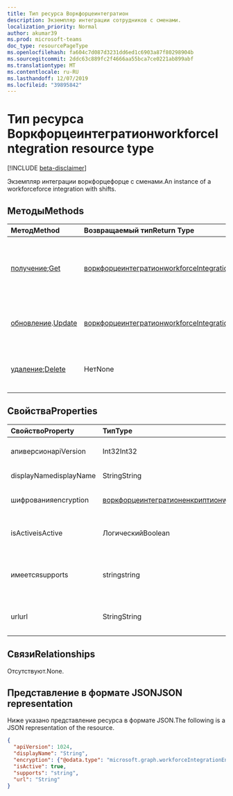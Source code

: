 ```yaml
---
title: Тип ресурса Воркфорцеинтегратион
description: Экземпляр интеграции сотрудников с сменами.
localization_priority: Normal
author: akumar39
ms.prod: microsoft-teams
doc_type: resourcePageType
ms.openlocfilehash: fa604c7d087d3231dd6ed1c6903a87f80298904b
ms.sourcegitcommit: 2ddc63c889fc2f4666aa55bca7ce0221ab899abf
ms.translationtype: MT
ms.contentlocale: ru-RU
ms.lasthandoff: 12/07/2019
ms.locfileid: "39895842"
---
```

# <a name="workforceintegration-resource-type"></a><span data-ttu-id="90443-103">Тип ресурса Воркфорцеинтегратион</span><span class="sxs-lookup"><span data-stu-id="90443-103">workforceIntegration resource type</span></span>

[!INCLUDE [beta-disclaimer](../../includes/beta-disclaimer.md)]

<span data-ttu-id="90443-104">Экземпляр интеграции воркфорцефорце с сменами.</span><span class="sxs-lookup"><span data-stu-id="90443-104">An instance of a workforceforce integration with shifts.</span></span>

## <a name="methods"></a><span data-ttu-id="90443-105">Методы</span><span class="sxs-lookup"><span data-stu-id="90443-105">Methods</span></span>

| <span data-ttu-id="90443-106">Метод</span><span class="sxs-lookup"><span data-stu-id="90443-106">Method</span></span>       | <span data-ttu-id="90443-107">Возвращаемый тип</span><span class="sxs-lookup"><span data-stu-id="90443-107">Return Type</span></span> | <span data-ttu-id="90443-108">Описание</span><span class="sxs-lookup"><span data-stu-id="90443-108">Description</span></span> |
|:-------------|:------------|:------------|
| <span data-ttu-id="90443-109">[получение](../api/workforceintegration-get.md);</span><span class="sxs-lookup"><span data-stu-id="90443-109">[Get](../api/workforceintegration-get.md)</span></span> | [<span data-ttu-id="90443-110">воркфорцеинтегратион</span><span class="sxs-lookup"><span data-stu-id="90443-110">workforceIntegration</span></span>](workforceintegration.md) | <span data-ttu-id="90443-111">Чтение свойств и связей объекта **воркфорцеинтегратион** .</span><span class="sxs-lookup"><span data-stu-id="90443-111">Read the properties and relationships of a **workforceIntegration** object.</span></span> |
| <span data-ttu-id="90443-112">[обновление](../api/workforceintegration-update.md).</span><span class="sxs-lookup"><span data-stu-id="90443-112">[Update](../api/workforceintegration-update.md)</span></span> | [<span data-ttu-id="90443-113">воркфорцеинтегратион</span><span class="sxs-lookup"><span data-stu-id="90443-113">workforceIntegration</span></span>](workforceintegration.md) | <span data-ttu-id="90443-114">Обновление объекта **воркфорцеинтегратион** .</span><span class="sxs-lookup"><span data-stu-id="90443-114">Update a **workforceIntegration** object.</span></span> |
| <span data-ttu-id="90443-115">[удаление](../api/workforceintegration-delete.md);</span><span class="sxs-lookup"><span data-stu-id="90443-115">[Delete](../api/workforceintegration-delete.md)</span></span> | <span data-ttu-id="90443-116">Нет</span><span class="sxs-lookup"><span data-stu-id="90443-116">None</span></span> | <span data-ttu-id="90443-117">Удаление объекта **воркфорцеинтегратион** .</span><span class="sxs-lookup"><span data-stu-id="90443-117">Delete a **workforceIntegration** object.</span></span> |

## <a name="properties"></a><span data-ttu-id="90443-118">Свойства</span><span class="sxs-lookup"><span data-stu-id="90443-118">Properties</span></span>

| <span data-ttu-id="90443-119">Свойство</span><span class="sxs-lookup"><span data-stu-id="90443-119">Property</span></span>     | <span data-ttu-id="90443-120">Тип</span><span class="sxs-lookup"><span data-stu-id="90443-120">Type</span></span>        | <span data-ttu-id="90443-121">Описание</span><span class="sxs-lookup"><span data-stu-id="90443-121">Description</span></span> |
|:-------------|:------------|:------------|
|<span data-ttu-id="90443-122">апиверсион</span><span class="sxs-lookup"><span data-stu-id="90443-122">apiVersion</span></span>|<span data-ttu-id="90443-123">Int32</span><span class="sxs-lookup"><span data-stu-id="90443-123">Int32</span></span>|<span data-ttu-id="90443-124">Версия API для URL-адреса обратного вызова.</span><span class="sxs-lookup"><span data-stu-id="90443-124">API version for the call back URL.</span></span> <span data-ttu-id="90443-125">Начните с 1.</span><span class="sxs-lookup"><span data-stu-id="90443-125">Start with 1.</span></span>|
|<span data-ttu-id="90443-126">displayName</span><span class="sxs-lookup"><span data-stu-id="90443-126">displayName</span></span>|<span data-ttu-id="90443-127">String</span><span class="sxs-lookup"><span data-stu-id="90443-127">String</span></span>|<span data-ttu-id="90443-128">Имя интеграции трудовых ресурсов.</span><span class="sxs-lookup"><span data-stu-id="90443-128">Name of the workforce integration.</span></span>|
|<span data-ttu-id="90443-129">шифрования</span><span class="sxs-lookup"><span data-stu-id="90443-129">encryption</span></span>|[<span data-ttu-id="90443-130">воркфорцеинтегратионенкриптион</span><span class="sxs-lookup"><span data-stu-id="90443-130">workforceIntegrationEncryption</span></span>](workforceintegrationencryption.md)|<span data-ttu-id="90443-131">Ресурс для шифрования взаимодействия сотрудников.</span><span class="sxs-lookup"><span data-stu-id="90443-131">The workforce integration encryption resource.</span></span>|
|<span data-ttu-id="90443-132">isActive</span><span class="sxs-lookup"><span data-stu-id="90443-132">isActive</span></span>|<span data-ttu-id="90443-133">Логический</span><span class="sxs-lookup"><span data-stu-id="90443-133">Boolean</span></span>|<span data-ttu-id="90443-134">Указывает, активна ли эта интеграция сотрудников в настоящее время и доступна ли она.</span><span class="sxs-lookup"><span data-stu-id="90443-134">Indicates whether this workforce integration is currently active and available.</span></span>|
|<span data-ttu-id="90443-135">имеется</span><span class="sxs-lookup"><span data-stu-id="90443-135">supports</span></span>|<span data-ttu-id="90443-136">string</span><span class="sxs-lookup"><span data-stu-id="90443-136">string</span></span>| <span data-ttu-id="90443-137">Возможные значения: `none`, `shift`, `swapRequest`, `openshift`,, `openShiftRequest``userShiftPreferences`</span><span class="sxs-lookup"><span data-stu-id="90443-137">Possible values are: `none`, `shift`, `swapRequest`, `openshift`, `openShiftRequest`, `userShiftPreferences`</span></span>|
|<span data-ttu-id="90443-138">url</span><span class="sxs-lookup"><span data-stu-id="90443-138">url</span></span>|<span data-ttu-id="90443-139">String</span><span class="sxs-lookup"><span data-stu-id="90443-139">String</span></span>| <span data-ttu-id="90443-140">URL-адрес интеграции сотрудников для обратных вызовов из службы смены.</span><span class="sxs-lookup"><span data-stu-id="90443-140">Workforce Integration URL for callbacks from the shift service.</span></span>|

## <a name="relationships"></a><span data-ttu-id="90443-141">Связи</span><span class="sxs-lookup"><span data-stu-id="90443-141">Relationships</span></span>

<span data-ttu-id="90443-142">Отсутствуют.</span><span class="sxs-lookup"><span data-stu-id="90443-142">None.</span></span>

## <a name="json-representation"></a><span data-ttu-id="90443-143">Представление в формате JSON</span><span class="sxs-lookup"><span data-stu-id="90443-143">JSON representation</span></span>

<span data-ttu-id="90443-144">Ниже указано представление ресурса в формате JSON.</span><span class="sxs-lookup"><span data-stu-id="90443-144">The following is a JSON representation of the resource.</span></span>

<!-- {
  "blockType": "resource",
  "optionalProperties": [

  ],
  "@odata.type": "microsoft.graph.workforceIntegration",
  "baseType": ""
}-->

```json
{
  "apiVersion": 1024,
  "displayName": "String",
  "encryption": {"@odata.type": "microsoft.graph.workforceIntegrationEncryption"},
  "isActive": true,
  "supports": "string",
  "url": "String"
}
```

<!-- uuid: 16cd6b66-4b1a-43a1-adaf-3a886856ed98
2019-02-04 14:57:30 UTC -->
<!-- {
  "type": "#page.annotation",
  "description": "workforceIntegration resource",
  "keywords": "",
  "section": "documentation",
  "tocPath": ""
}-->
